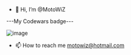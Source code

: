 - 👋 Hi, I’m @MotoWiZ

---My Codewars badge---

![image](https://www.codewars.com/users/MotoWiZ/badges/large)



- 📫 How to reach me motowiz@hotmail.com
<!---
MotoWiZ/MotoWiZ is a ✨ special ✨ repository because its `README.md` (this file) appears on your GitHub profile.
You can click the Preview link to take a look at your changes.
--->
